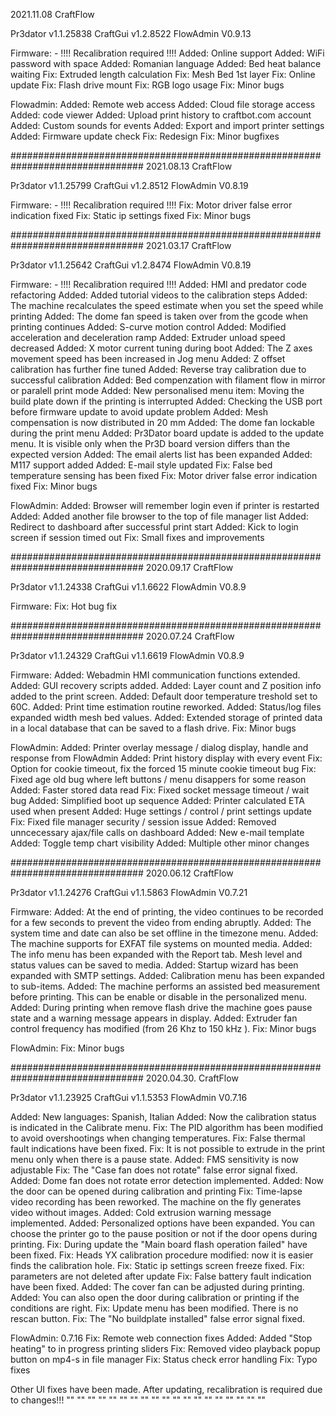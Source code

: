 2021.11.08 CraftFlow

Pr3dator  v1.1.25838
CraftGui  v1.2.8522
FlowAdmin V0.9.13

Firmware: - !!!! Recalibration required !!!!
Added:   Online support
Added:   WiFi password with space
Added:   Romanian language
Added:   Bed heat balance waiting
Fix:     Extruded length calculation
Fix:     Mesh Bed 1st layer
Fix:     Online update 
Fix:     Flash drive mount
Fix:     RGB logo usage
Fix:     Minor bugs

Flowadmin:
Added:   Remote web access
Added:   Cloud file storage access
Added:   code viewer
Added:   Upload print history to craftbot.com account
Added:   Custom sounds for events
Added:   Export and import printer settings
Added:   Firmware update check
Fix:     Redesign
Fix:     Minor bugfixes


################################################################################ 
2021.08.13 CraftFlow

Pr3dator  v1.1.25799
CraftGui  v1.2.8512
FlowAdmin V0.8.19

Firmware: - !!!! Recalibration required !!!!
Fix:   Motor driver false error indication fixed
Fix:   Static ip settings fixed
Fix:   Minor bugs


################################################################################
2021.03.17 CraftFlow

Pr3dator  v1.1.25642
CraftGui  v1.2.8474
FlowAdmin V0.8.19

Firmware: - !!!! Recalibration required !!!!
Added: HMI and predator code refactoring
Added: Added tutorial videos to the calibration steps
Added: The machine recalculates the speed estimate when you set the speed while printing
Added: The dome fan speed is taken over from the gcode when printing continues
Added: S-curve motion control
Added: Modified acceleration and deceleration ramp
Added: Extruder unload speed decreased
Added: X motor current tuning during boot
Added: The Z axes movement speed has been increased in Jog menu
Added: Z offset calibration has further fine tuned
Added: Reverse tray calibration due to successful calibration 
Added: Bed compenzation with filament flow in mirror or paralell print mode
Added: New personalised menu item: Moving the build plate down if the printing is interrupted
Added: Checking the USB port before firmware update to avoid update problem
Added: Mesh compensation is now distributed in 20 mm
Added: The dome fan lockable during the print menu
Added: Pr3Dator board update is added to the update menu. It is visible only when the Pr3D board version differs than the expected version
Added: The email alerts list has been expanded
Added: M117 support added
Added: E-mail style updated
Fix:   False bed temperature sensing has been fixed
Fix:   Motor driver false error indication fixed
Fix:   Minor bugs

FlowAdmin:
Added: Browser will remember login even if printer is restarted
Added: Added another file browser to the top of file manager list
Added: Redirect to dashboard after successful print start
Added: Kick to login screen if session timed out
Fix:   Small fixes and improvements


################################################################################
2020.09.17 CraftFlow

Pr3dator v1.1.24338
CraftGui v1.1.6622
FlowAdmin V0.8.9


Firmware:
Fix:   Hot bug fix


################################################################################
2020.07.24 CraftFlow

Pr3dator  v1.1.24329
CraftGui  v1.1.6619
FlowAdmin V0.8.9

Firmware:
Added: Webadmin HMI communication functions extended.
Added: GUI recovery scripts added.
Added: Layer count and Z position info added to the print screen.
Added: Default door temperature treshold set to 60C.
Added: Print time estimation routine reworked.
Added: Status/log files expanded width mesh bed values.
Added: Extended storage of printed data in a local database that can be saved to a flash drive.
Fix:   Minor bugs

FlowAdmin:
Added: Printer overlay message / dialog display, handle and response from FlowAdmin
Added: Print history display with every event
Fix:   Option for cookie timeout, fix the forced 15 minute cookie timeout bug
Fix:   Fixed age old bug where left buttons / menu disappers for some reason
Added: Faster stored data read
Fix:   Fixed socket message timeout / wait bug
Added: Simplified boot up sequence
Added: Printer calculated ETA used when present
Added: Huge settings / control / print settings update
Fix:   Fixed file manager security / session issue
Added: Removed unncecessary ajax/file calls on dashboard
Added: New e-mail template
Added: Toggle temp chart visibility
Added: Multiple other minor changes


################################################################################
2020.06.12 CraftFlow

Pr3dator  v1.1.24276
CraftGui  v1.1.5863
FlowAdmin V0.7.21

Firmware:
Added: At the end of printing, the video continues to be recorded for a few seconds to prevent the video from ending abruptly.
Added: The system time and date can also be set offline in the timezone menu.
Added: The machine supports for EXFAT file systems on mounted media.
Added: The info menu has been expanded with the Report tab. Mesh level and status values can be saved to media.
Added: Startup wizard has been expanded with SMTP settings.
Added: Calibration menu has been expanded to sub-items.
Added: The machine performs an assisted bed measurement before printing. This can be enable or disable in the personalized menu.
Added: During printing when remove flash drive the machine goes pause state and a warning message appears in display.
Added: Extruder fan control frequency has modified (from 26 Khz to 150 kHz ). 
Fix:   Minor bugs

FlowAdmin:
Fix:   Minor bugs


################################################################################
2020.04.30. CraftFlow

Pr3dator  v1.1.23925
CraftGui  v1.1.5353
FlowAdmin V0.7.16

Added: New languages: Spanish, Italian
Added: Now the calibration status is indicated in the Calibrate menu.
Fix:   The PID algorithm has been modified to avoid overshootings when changing temperatures.
Fix:   False thermal fault indications have been fixed.
Fix:   It is not possible to extrude in the print menu only when there is a pause state.
Added: FMS sensitivity is now adjustable
Fix:   The "Case fan does not rotate" false error signal fixed.
Added: Dome fan does not rotate error detection implemented.
Added: Now the door can be opened during calibration and printing
Fix:   Time-lapse video recording has been reworked. The machine on the fly generates video without images.
Added: Cold extrusion warning message implemented.
Added: Personalized options have been expanded. You can choose the printer go to the pause position or not if the door opens during printing.
Fix:   During update the "Main board flash operation failed" have been fixed.
Fix:   Heads YX calibration procedure modified: now it is easier finds the calibration hole.
Fix:   Static ip settings screen freeze fixed.
Fix:   parameters are not deleted after update
Fix:   False battery fault indication have been fixed.
Added: The cover fan can be adjusted during printing.
Added: You can also open the door during calibration or printing if the conditions are right.
Fix:   Update menu has been modified. There is no rescan button.
Fix:   The "No buildplate installed" false error signal fixed.

FlowAdmin: 0.7.16
Fix:   Remote web connection fixes
Added: Added "Stop heating" to in progress printing sliders
Fix:   Removed video playback popup button on mp4-s in file manager
Fix:   Status check error handling
Fix:   Typo fixes

Other UI fixes have been made.
After updating, recalibration is required due to changes!!!
"" 
"" 
"" 
"" 
"" 
"" 
"" 
"" 
"" 
"" 
"" 
"" 
"" 
"" 
"" 
"" 
"" 
"" 
"" 
